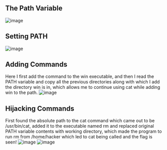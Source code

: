 ## The Path Variable
![image](https://github.com/user-attachments/assets/66038282-ee69-4802-8589-abc11a1c45d5)

## Setting PATH
![image](https://github.com/user-attachments/assets/e5404008-3fa3-4f73-bd19-2d6a3e39c86a)

## Adding Commands
Here I first add the command to the win executable, and then I read the PATH variable and copy all the previous directories along with which I add the directory win is in, which allows me to continue using cat while adding win to the path.
![image](https://github.com/user-attachments/assets/851e32b9-bb38-48be-8c37-2b480ce65f43)

## Hijacking Commands
First found the absolute path to the cat command which came out to be /usr/bin/cat, added it to the executable named rm and replaced original PATH variable contents with working directory, which made the program to run rm from /home/hacker which led to cat being called and the flag is seen!
![image](https://github.com/user-attachments/assets/9c42c7a7-f94f-473b-996f-b2b6af3cd88f)
![image](https://github.com/user-attachments/assets/1e45856f-b217-481f-b37e-a03291f7a82b)

